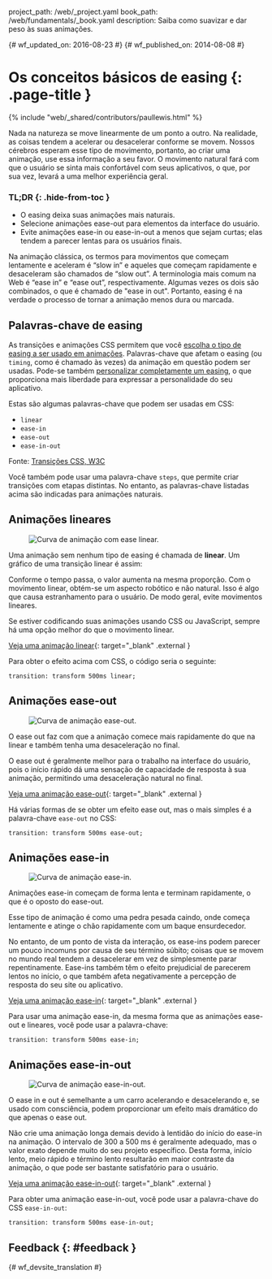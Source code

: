 project_path: /web/_project.yaml book_path: /web/fundamentals/_book.yaml description: Saiba como suavizar e dar peso às suas animações.

{# wf_updated_on: 2016-08-23 #} {# wf_published_on: 2014-08-08 #}

# Os conceitos básicos de easing {: .page-title }

{% include "web/_shared/contributors/paullewis.html" %}

Nada na natureza se move linearmente de um ponto a outro. Na realidade, as coisas tendem a acelerar ou desacelerar conforme se movem. Nossos cérebros esperam esse tipo de movimento, portanto, ao criar uma animação, use essa informação a seu favor. O movimento natural fará com que o usuário se sinta mais confortável com seus aplicativos, o que, por sua vez, levará a uma melhor experiência geral.

### TL;DR {: .hide-from-toc }

* O easing deixa suas animações mais naturais.
* Selecione animações ease-out para elementos da interface do usuário.
* Evite animações ease-in ou ease-in-out a menos que sejam curtas; elas tendem a parecer lentas para os usuários finais.

Na animação clássica, os termos para movimentos que começam lentamente e aceleram é “slow in” e aqueles que começam rapidamente e desaceleram são chamados de “slow out”. A terminologia mais comum na Web é “ease in” e “ease out”, respectivamente. Algumas vezes os dois são combinados, o que é chamado de "ease in out". Portanto, easing é na verdade o processo de tornar a animação menos dura ou marcada.

## Palavras-chave de easing

As transições e animações CSS permitem que você [escolha o tipo de easing a ser usado em animações](choosing-the-right-easing). Palavras-chave que afetam o easing (ou `timing`, como é chamado às vezes) da animação em questão podem ser usadas. Pode-se também [personalizar completamente um easing](custom-easing), o que proporciona mais liberdade para expressar a personalidade do seu aplicativo.

Estas são algumas palavras-chave que podem ser usadas em CSS:

* `linear`
* `ease-in`
* `ease-out`
* `ease-in-out`

Fonte: [Transições CSS, W3C](http://www.w3.org/TR/css3-transitions/#transition-timing-function-property)

Você também pode usar uma palavra-chave `steps`, que permite criar transições com etapas distintas. No entanto, as palavras-chave listadas acima são indicadas para animações naturais.

## Animações lineares

<div class="attempt-right">
  <figure>
    <img src="images/linear.png" alt="Curva de animação com ease linear." />
  </figure>
</div>

Uma animação sem nenhum tipo de easing é chamada de **linear**. Um gráfico de uma transição linear é assim:

Conforme o tempo passa, o valor aumenta na mesma proporção. Com o movimento linear, obtém-se um aspecto robótico e não natural. Isso é algo que causa estranhamento para o usuário. De modo geral, evite movimentos lineares.

Se estiver codificando suas animações usando CSS ou JavaScript, sempre há uma opção melhor do que o movimento linear.

[Veja uma animação linear](https://googlesamples.github.io/web-fundamentals/fundamentals/design-and-ux/animations/box-move-linear.html){: target="_blank" .external }

<div style="clear:both;"></div>

Para obter o efeito acima com CSS, o código seria o seguinte:

    transition: transform 500ms linear;
    

## Animações ease-out

<div class="attempt-right">
  <figure>
    <img src="images/ease-out.png" alt="Curva de animação ease-out." />
  </figure>
</div>

O ease out faz com que a animação comece mais rapidamente do que na linear e também tenha uma desaceleração no final.

O ease out é geralmente melhor para o trabalho na interface do usuário, pois o início rápido dá uma sensação de capacidade de resposta à sua animação, permitindo uma desaceleração natural no final.

[Veja uma animação ease-out](https://googlesamples.github.io/web-fundamentals/fundamentals/design-and-ux/animations/box-move-ease-out.html){: target="_blank" .external }

<div style="clear:both;"></div>

Há várias formas de se obter um efeito ease out, mas o mais simples é a palavra-chave `ease-out` no CSS:

    transition: transform 500ms ease-out;
    

## Animações ease-in

<div class="attempt-right">
  <figure>
    <img src="images/ease-in.png" alt="Curva de animação ease-in." />
  </figure>
</div>

Animações ease-in começam de forma lenta e terminam rapidamente, o que é o oposto do ease-out.

Esse tipo de animação é como uma pedra pesada caindo, onde começa lentamente e atinge o chão rapidamente com um baque ensurdecedor.

No entanto, de um ponto de vista da interação, os ease-ins podem parecer um pouco incomuns por causa de seu término súbito; coisas que se movem no mundo real tendem a desacelerar em vez de simplesmente parar repentinamente. Ease-ins também têm o efeito prejudicial de parecerem lentos no início, o que também afeta negativamente a percepção de resposta do seu site ou aplicativo.

[Veja uma animação ease-in](https://googlesamples.github.io/web-fundamentals/fundamentals/design-and-ux/animations/box-move-ease-in.html){: target="_blank" .external }

<div style="clear:both;"></div>

Para usar uma animação ease-in, da mesma forma que as animações ease-out e lineares, você pode usar a palavra-chave:

    transition: transform 500ms ease-in;
    

## Animações ease-in-out

<div class="attempt-right">
  <figure>
    <img src="images/ease-in-out.png" alt="Curva de animação ease-in-out." />
  </figure>
</div>

O ease in e out é semelhante a um carro acelerando e desacelerando e, se usado com consciência, podem proporcionar um efeito mais dramático do que apenas o ease out.

Não crie uma animação longa demais devido à lentidão do início do ease-in na animação. O intervalo de 300 a 500 ms é geralmente adequado, mas o valor exato depende muito do seu projeto específico. Desta forma, início lento, meio rápido e término lento resultarão em maior contraste da animação, o que pode ser bastante satisfatório para o usuário.

[Veja uma animação ease-in-out](https://googlesamples.github.io/web-fundamentals/fundamentals/design-and-ux/animations/box-move-ease-in-out.html){: target="_blank" .external }

<div style="clear:both;"></div>

Para obter uma animação ease-in-out, você pode usar a palavra-chave do CSS `ease-in-out`:

    transition: transform 500ms ease-in-out;
    

## Feedback {: #feedback }

{# wf_devsite_translation #}
